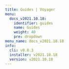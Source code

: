 ```yaml
---
title: Guides | Voyager
menu:
  docs_v2021.10.18:
    identifier: guides
    name: Guides
    weight: 40
    pre: dropdown
menu_name: docs_v2021.10.18
info:
  cli: v0.0.3
  installer: v2021.10.18
  version: v2021.10.18
---
```


